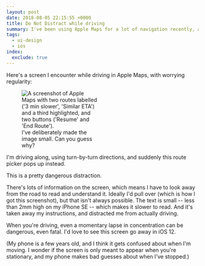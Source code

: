 ```yaml
---
layout: post
date: 2018-08-05 22:15:55 +0000
title: Do Not Distract while driving
summary: I've been using Apple Maps for a lot of navigation recently, and run into screens which seem dangerously distracting.
tags:
  - ui-design
  - ios
index:
  exclude: true
---
```


Here's a screen I encounter while driving in Apple Maps, with worrying regularity:

<figure style="max-width: 200px;">
  <img src="/images/2018/apple_maps.png" alt="A screenshot of Apple Maps with two routes labelled ('3 min slower', 'Similar ETA') and a third highlighted, and two buttons ('Resume' and 'End Route').">
  <figcaption>
    I've deliberately made the image small.
    Can you guess why?
  </figcaption>
</figure>

I'm driving along, using turn-by-turn directions, and suddenly this route picker pops up instead.

This is a pretty dangerous distraction.

There's lots of information on the screen, which means I have to look away from the road to read and understand it.
Ideally I'd pull over (which is how I got this screenshot), but that isn't always possible.
The text is small -- less than 2mm high on my iPhone SE -- which makes it slower to read.
And it's taken away my instructions, and distracted me from actually driving.

When you're driving, even a momentary lapse in concentration can be dangerous, even fatal.
I'd love to see this screen go away in iOS 12.

(My phone is a few years old, and I think it gets confused about when I'm moving.
I wonder if the screen is only meant to appear when you're stationary, and my phone makes bad guesses about when I've stopped.)
